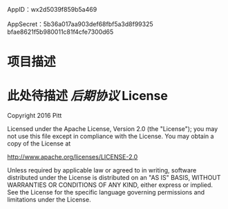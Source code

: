 AppID：wx2d5039f859b5a469

AppSecret：5b36a017aa903def68fbf5a3d8f99325
bfae8621f5b980011c81f4cfe7300d65

项目描述
======
 此处待描述
***后期协议***
License
======
Copyright 2016 Pitt

Licensed under the Apache License, Version 2.0 (the "License");
you may not use this file except in compliance with the License.
You may obtain a copy of the License at

   http://www.apache.org/licenses/LICENSE-2.0

Unless required by applicable law or agreed to in writing, software
distributed under the License is distributed on an "AS IS" BASIS,
WITHOUT WARRANTIES OR CONDITIONS OF ANY KIND, either express or implied.
See the License for the specific language governing permissions and
limitations under the License.